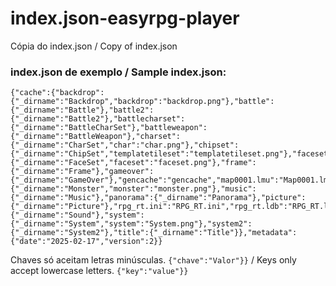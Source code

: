 # index.json-easyrpg-player
Cópia do index.json / Copy of index.json

### index.json de exemplo / Sample index.json:
```
{"cache":{"backdrop":{"_dirname":"Backdrop","backdrop":"backdrop.png"},"battle":{"_dirname":"Battle"},"battle2":{"_dirname":"Battle2"},"battlecharset":{"_dirname":"BattleCharSet"},"battleweapon":{"_dirname":"BattleWeapon"},"charset":{"_dirname":"CharSet","char":"char.png"},"chipset":{"_dirname":"ChipSet","templatetileset":"templatetileset.png"},"faceset":{"_dirname":"FaceSet","faceset":"faceset.png"},"frame":{"_dirname":"Frame"},"gameover":{"_dirname":"GameOver"},"gencache":"gencache","map0001.lmu":"Map0001.lmu","monster":{"_dirname":"Monster","monster":"monster.png"},"music":{"_dirname":"Music"},"panorama":{"_dirname":"Panorama"},"picture":{"_dirname":"Picture"},"rpg_rt.ini":"RPG_RT.ini","rpg_rt.ldb":"RPG_RT.ldb","rpg_rt.lmt":"RPG_RT.lmt","sound":{"_dirname":"Sound"},"system":{"_dirname":"System","system":"System.png"},"system2":{"_dirname":"System2"},"title":{"_dirname":"Title"}},"metadata":{"date":"2025-02-17","version":2}}
```
Chaves só aceitam letras minúsculas. `{"chave":"Valor"}}` / Keys only accept lowercase letters. `{"key":"value"}}`
